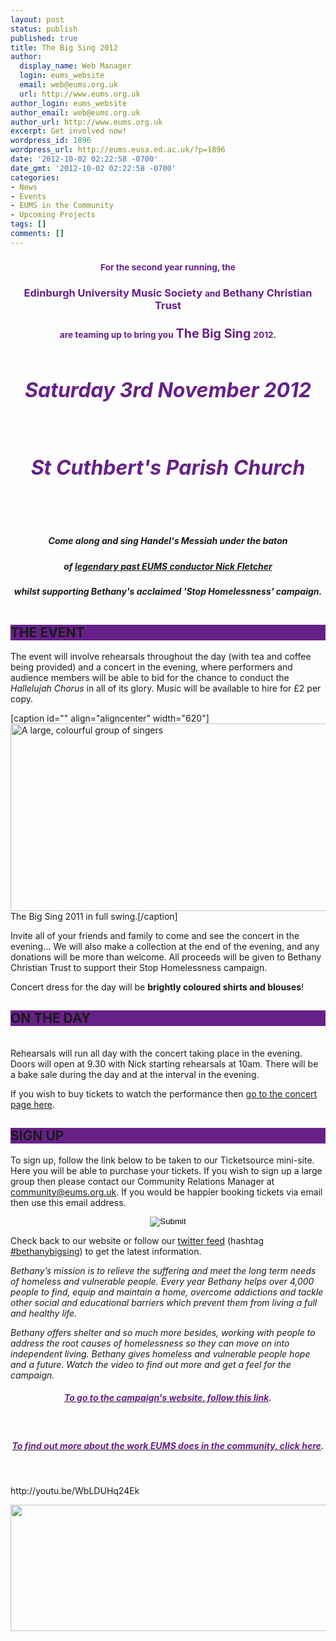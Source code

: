 ```yaml
---
layout: post
status: publish
published: true
title: The Big Sing 2012
author:
  display_name: Web Manager
  login: eums_website
  email: web@eums.org.uk
  url: http://www.eums.org.uk
author_login: eums_website
author_email: web@eums.org.uk
author_url: http://www.eums.org.uk
excerpt: Get involved now!
wordpress_id: 1896
wordpress_url: http://eums.eusa.ed.ac.uk/?p=1896
date: '2012-10-02 02:22:58 -0700'
date_gmt: '2012-10-02 02:22:58 -0700'
categories:
- News
- Events
- EUMS in the Community
- Upcoming Projects
tags: []
comments: []
---
```

<h3 style="text-align: center; color: #672088;"><small>For the second year running, the</small></h3></p>
<h3 style="text-align: center; color: #672088;">Edinburgh University Music Society <small>and</small> Bethany Christian Trust</h3></p>
<h3 style="text-align: center; color: #672088;"><small>are teaming up to bring you</small> <big>The Big Sing</big> <small>2012.</small></h3></p>
<h6 style="text-align: center; color: #672088; font-size: 24pt; font-weight: bold; padding: 15px 0 10px 0;">Saturday 3rd November 2012</h6></p>
<h6 style="text-align: center; color: #672088; font-size: 24pt; font-weight: bold; padding: 0 0 15px 0;">St Cuthbert's Parish Church</h6></p>
<h5 style="text-align: center;">Come along and sing Handel's <em>Messiah</em> under the baton</h5></p>
<h5 style="text-align: center;">of <a title="Read about our past conductors here..." href="http://eums.eusa.ed.ac.uk/society/conductors/past-conductors/">legendary past EUMS conductor Nick Fletcher</a></h5></p>
<h5 style="text-align: center; padding: 0 0 15px 0;">whilst supporting Bethany's acclaimed 'Stop Homelessness' campaign.</h5></p>
<h2 style="text-align: justify; background: #672088;">THE EVENT</h2></p>
<p>The event will involve rehearsals throughout the day (with tea and coffee being provided) and a concert in the evening, where performers and audience members will be able to bid for the chance to conduct the <em>Hallelujah Chorus</em> in all of its glory. Music will be available to hire for &pound;2 per copy.</p></p>
<p>[caption id="" align="aligncenter" width="620"]<a href="http://eums.eusa.ed.ac.uk/wp-content/uploads/images/h500/projects/bigsing2011_concert.jpg"><img class=" " title="The Big Sing 2011 in full swing." src="http://eums.eusa.ed.ac.uk/wp-content/uploads/images/h500/projects/bigsing2011_concert.jpg" alt="A large, colourful group of singers" width="620" height="300" /></a> The Big Sing 2011 in full swing.[/caption]</p>
<p>Invite all of your friends and family to come and see the concert in the evening... We will also make a collection at the end of the evening, and any donations will be more than welcome. All proceeds will be given to Bethany Christian Trust to support their Stop Homelessness campaign.</p></p>
<p>Concert dress for the day will be <strong>brightly coloured shirts and blouses</strong>!</p></p>
<h2 style="text-align: justify; background: #672088;">ON THE DAY</h2><br />
Rehearsals will run all day with the concert taking place in the evening. Doors will open at 9.30 with Nick starting rehearsals at 10am. There will be a bake sale during the day and at the interval in the evening.</p>
<p>If you wish to buy tickets to watch the performance then <a title="Bethany Christian Trust &amp; EUMS: Big Sing 2012" href="http://eums.eusa.ed.ac.uk/2012/bigsingconcert2012/">go to the concert page here</a>.</p>
<h2 style="text-align: justify; background: #672088;">SIGN UP</h2></p>
<p>To sign up, follow the link below to be taken to our Ticketsource mini-site. Here you will be able to purchase your tickets. If you wish to sign up a large group then please contact our Community Relations Manager at <a title="Email us" href="mailto:community@eums.org.uk" target="_blank">community@eums.org.uk</a>. If you would be happier booking tickets via email then use this email address.</p></p>
<p style="text-align: center;"><a title="Sign up here..." href="http://www.ticketsource.co.uk/event/27961"><input id="em_foot" onmouseover="src='http://eums.eusa.ed.ac.uk/wp-content/uploads/build/buttons/bigsing_on.png';" onmouseout="src='http://eums.eusa.ed.ac.uk/wp-content/uploads/build/buttons/bigsing_off.png';" type="image" name="em_foot" src="http://eums.eusa.ed.ac.uk/wp-content/uploads/build/buttons/bigsing_off.png" /></a></p></p>
<p>Check back to our website or follow our <a title="EUMS on Twitter" href="http://twitter.com/edmusicsociety" target="_blank">twitter feed</a> (hashtag <a title="#bethanybigsing" href="http://twitter.com/#!/search/%23bethanybigsing" target="_blank">#bethanybigsing</a>) to get the latest information.</p></p>
<p><em>Bethany&rsquo;s mission is to relieve the suffering and meet the long term needs of homeless and vulnerable people. Every year Bethany helps over 4,000 people to find, equip and maintain a home, overcome addictions and tackle other social and educational barriers which prevent them from living a full and healthy life.</em></p></p>
<p><em>Bethany offers shelter and so much more besides, working with people to address the root causes of homelessness so they can move on into independent living. Bethany gives homeless and vulnerable people hope and a future. Watch the video to find out more and get a feel for the campaign.</em></p></p>
<h5 style="text-align: center; color: #672088;"><span style="color: #672088;"><a title="Stop Homelessness website" href="http://www.stophomelessness.org.uk/" target="_blank"><span style="color: #672088;">To go to the campaign's website, follow this link</span></a>.</span></h5><br />
 </p>
<h5 style="text-align: center; color: #672088;"><span style="color: #672088;"><a title="EUMS in the community" href="http://eums.eusa.ed.ac.uk/community/"><span style="color: #672088;">To find out more about the work EUMS does in the community, click here</span></a>.</span></h5><br />
 </p>
<p>http://youtu.be/WbLDUHq24Ek</p>
<p><img src="http://eums.eusa.ed.ac.uk/wp-content/uploads/images/w620/bigsing_footer.png" alt="" width="620" height="202" /></p>
